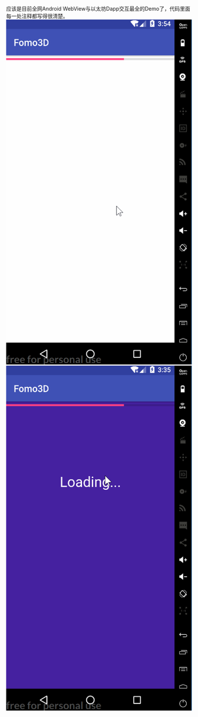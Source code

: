 应该是目前全网Android WebView与以太坊Dapp交互最全的Demo了，代码里面每一处注释都写得很清楚。
![image](https://github.com/YangJ0720/Fomo3D/blob/master/gif/fomo3d.gif)
![image](https://github.com/YangJ0720/Fomo3D/blob/master/gif/cae4d.gif)
